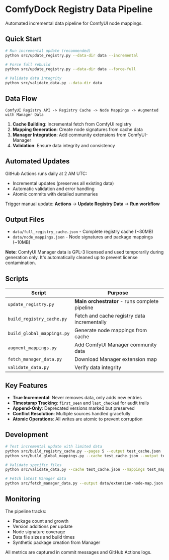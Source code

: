 # ComfyDock Registry Data Pipeline

Automated incremental data pipeline for ComfyUI node mappings.

## Quick Start

```bash
# Run incremental update (recommended)
python src/update_registry.py --data-dir data --incremental

# Force full rebuild
python src/update_registry.py --data-dir data --force-full

# Validate data integrity
python src/validate_data.py --data-dir data
```

## Data Flow

```
ComfyUI Registry API -> Registry Cache -> Node Mappings -> Augmented with Manager Data
```

1. **Cache Building**: Incremental fetch from ComfyUI registry
2. **Mapping Generation**: Create node signatures from cache data
3. **Manager Integration**: Add community extensions from ComfyUI-Manager
4. **Validation**: Ensure data integrity and consistency

## Automated Updates

GitHub Actions runs daily at 2 AM UTC:
- Incremental updates (preserves all existing data)
- Automatic validation and error handling
- Atomic commits with detailed summaries

Trigger manual update: **Actions** -> **Update Registry Data** -> **Run workflow**

## Output Files

- `data/full_registry_cache.json` - Complete registry cache (~30MB)
- `data/node_mappings.json` - Node signatures and package mappings (~10MB)

**Note**: ComfyUI Manager data is GPL-3 licensed and used temporarily during generation only. It's automatically cleaned up to prevent license contamination.

## Scripts

| Script | Purpose |
|--------|---------|
| `update_registry.py` | **Main orchestrator** - runs complete pipeline |
| `build_registry_cache.py` | Fetch and cache registry data incrementally |
| `build_global_mappings.py` | Generate node mappings from cache |
| `augment_mappings.py` | Add ComfyUI Manager community data |
| `fetch_manager_data.py` | Download Manager extension map |
| `validate_data.py` | Verify data integrity |

## Key Features

- **True Incremental**: Never removes data, only adds new entries
- **Timestamp Tracking**: `first_seen` and `last_checked` for audit trails
- **Append-Only**: Deprecated versions marked but preserved
- **Conflict Resolution**: Multiple sources handled gracefully
- **Atomic Operations**: All writes are atomic to prevent corruption

## Development

```bash
# Test incremental update with limited data
python src/build_registry_cache.py --pages 5 --output test_cache.json
python src/build_global_mappings.py --cache test_cache.json --output test_mappings.json

# Validate specific files
python src/validate_data.py --cache test_cache.json --mappings test_mappings.json

# Fetch latest Manager data
python src/fetch_manager_data.py --output data/extension-node-map.json
```

## Monitoring

The pipeline tracks:
- Package count and growth
- Version additions per update
- Node signature coverage
- Data file sizes and build times
- Synthetic package creation from Manager

All metrics are captured in commit messages and GitHub Actions logs.

